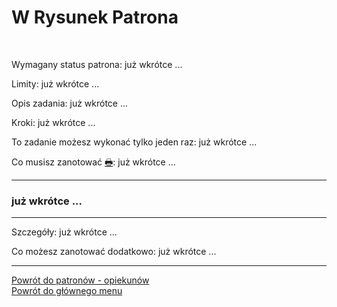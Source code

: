 # <span class="status status-list"><span class="status status-list">W</span> Rysunek Patrona</span>
<br />

<span class="status status-title">Wymagany status patrona:</span> już wkrótce ...
<br />

<span class="status status-title">Limity:</span> już wkrótce ...
<br />

<span class="status status-title">Opis zadania:</span> już wkrótce ...
<br />

<span class="status status-title">Kroki:</span> już wkrótce ...
<br />

<span class="status status-title">To zadanie możesz wykonać tylko jeden raz:</span> już wkrótce ...
<br />

<span class="status status-title">Co musisz zanotować [🖶](wszystkie_materialy_do_pobrania.md#klasztory):</span> już wkrótce ...
<br />

---
### <div class="colored centered">już wkrótce ...</div>

---
<span class="status status-title">Szczegóły:</span> już wkrótce ...

<span class="status status-title">Co możesz zanotować dodatkowo:</span> już wkrótce ...

---
[Powrót do patronów - opiekunów](patroni_opiekunowie.md)  
[Powrót do głównego menu](index.md)
